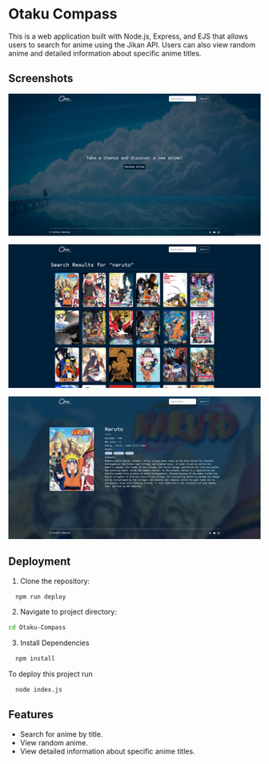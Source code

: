 
# Otaku Compass

This is a web application built with Node.js, Express, and EJS that allows users to search for anime using the Jikan API. Users can also view random anime and detailed information about specific anime titles.


## Screenshots

![App Screenshot](./public/screenshots/home.png)

![App Screenshot](./public/screenshots/search.png)

![App Screenshot](./public/screenshots/anime.png)
## Deployment

1. Clone the repository:
```bash
  npm run deploy
```
2. Navigate to project directory: 

```bash
cd Otaku-Compass

```
3. Install Dependencies

```bash
  npm install
```
To deploy this project run

```bash
  node index.js
```

## Features

- Search for anime by title.
- View random anime.
- View detailed information about specific anime titles.

